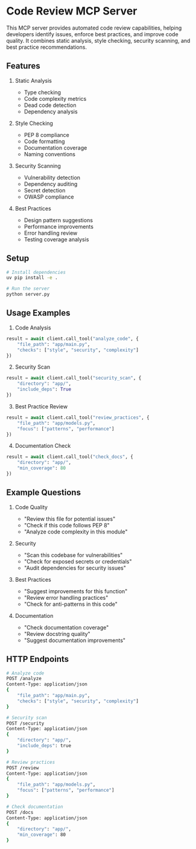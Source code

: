 # Code Review MCP Server

This MCP server provides automated code review capabilities, helping developers identify issues, enforce best practices, and improve code quality. It combines static analysis, style checking, security scanning, and best practice recommendations.

## Features

1. Static Analysis
   - Type checking
   - Code complexity metrics
   - Dead code detection
   - Dependency analysis

2. Style Checking
   - PEP 8 compliance
   - Code formatting
   - Documentation coverage
   - Naming conventions

3. Security Scanning
   - Vulnerability detection
   - Dependency auditing
   - Secret detection
   - OWASP compliance

4. Best Practices
   - Design pattern suggestions
   - Performance improvements
   - Error handling review
   - Testing coverage analysis

## Setup

```bash
# Install dependencies
uv pip install -e .

# Run the server
python server.py
```

## Usage Examples

1. Code Analysis
```python
result = await client.call_tool("analyze_code", {
    "file_path": "app/main.py",
    "checks": ["style", "security", "complexity"]
})
```

2. Security Scan
```python
result = await client.call_tool("security_scan", {
    "directory": "app/",
    "include_deps": True
})
```

3. Best Practice Review
```python
result = await client.call_tool("review_practices", {
    "file_path": "app/models.py",
    "focus": ["patterns", "performance"]
})
```

4. Documentation Check
```python
result = await client.call_tool("check_docs", {
    "directory": "app/",
    "min_coverage": 80
})
```

## Example Questions

1. Code Quality
   - "Review this file for potential issues"
   - "Check if this code follows PEP 8"
   - "Analyze code complexity in this module"

2. Security
   - "Scan this codebase for vulnerabilities"
   - "Check for exposed secrets or credentials"
   - "Audit dependencies for security issues"

3. Best Practices
   - "Suggest improvements for this function"
   - "Review error handling practices"
   - "Check for anti-patterns in this code"

4. Documentation
   - "Check documentation coverage"
   - "Review docstring quality"
   - "Suggest documentation improvements"

## HTTP Endpoints

```bash
# Analyze code
POST /analyze
Content-Type: application/json
{
    "file_path": "app/main.py",
    "checks": ["style", "security", "complexity"]
}

# Security scan
POST /security
Content-Type: application/json
{
    "directory": "app/",
    "include_deps": true
}

# Review practices
POST /review
Content-Type: application/json
{
    "file_path": "app/models.py",
    "focus": ["patterns", "performance"]
}

# Check documentation
POST /docs
Content-Type: application/json
{
    "directory": "app/",
    "min_coverage": 80
} 